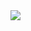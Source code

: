 <img src="https://artandthecities.com/wp-content/uploads/2022/11/Screenshot-2022-11-05-at-18.34.25.png">
